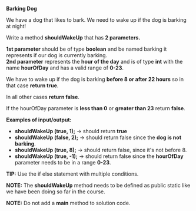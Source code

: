 **Barking Dog**

We have a dog that likes to bark. We need to wake up if the dog is barking at night!

Write a method **shouldWakeUp** that has **2 parameters.**

**1st parameter** should be of type **boolean** and be named  barking it represents if our dog is currently barking.  
**2nd parameter** represents the **hour of the day** and is of type **int** with the name **hourOfDay** and has a valid range of **0-23**.

We have to wake up if the dog is barking **before 8 or after 22 hours** so in that case **return true**.

In all other cases **return false**.

If the hourOfDay parameter is **less than 0** or **greater than 23** return **false**.

**Examples of input/output:**

-   **shouldWakeUp (true, 1);**  →  should return  **true**
-   **shouldWakeUp (false, 2);**  →  should return false since the  **dog is not barking**.
-   **shouldWakeUp (true, 8);**  →  should return false, since it's not before 8.
-   **shouldWakeUp (true, -1);**  →  should return false since the  **hourOfDay** parameter needs to be in a range **0-23**.

**TIP:** Use the if else statement with multiple conditions.

**NOTE:** The **shouldWakeUp** method needs to be defined as  public static ​like we have been doing so far in the course.

**NOTE:** Do not add a **main** method to solution code.
